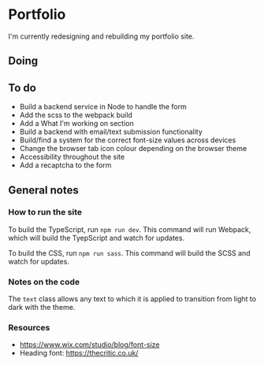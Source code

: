 # Portfolio

I'm currently redesigning and rebuilding my portfolio site.

## Doing

## To do

-   Build a backend service in Node to handle the form
-   Add the scss to the webpack build
-   Add a What I'm working on section
-   Build a backend with email/text submission functionality
-   Build/find a system for the correct font-size values across devices
-   Change the browser tab icon colour depending on the browser theme
-   Accessibility throughout the site
-   Add a recaptcha to the form

## General notes

### How to run the site

To build the TypeScript, run `npm run dev`. This command will run Webpack, which will build the TyepScript and watch for updates.

To build the CSS, run `npm run sass`. This command will build the SCSS and watch for updates.

### Notes on the code

The `text` class allows any text to which it is applied to transition from light to dark with the theme.

### Resources

-   https://www.wix.com/studio/blog/font-size
-   Heading font: https://thecritic.co.uk/
